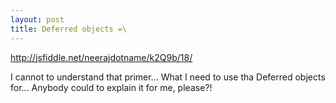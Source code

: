 ```yaml
---
layout: post
title: Deferred objects =\
---
```


http://jsfiddle.net/neerajdotname/k2Q9b/18/

I cannot to understand that primer...
What I need to use tha Deferred objects for...
Anybody could to explain it for me, please?!
